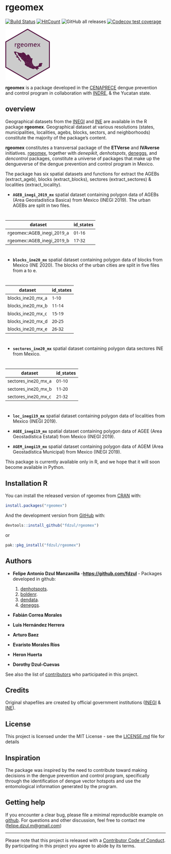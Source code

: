 
<!-- README.md is generated from README.Rmd. Please edit that file -->

# **rgeomex**

[![Build
Status](https://travis-ci.com/fdzul/rgeomex.svg?branch=main)](https://travis-ci.com/fdzul/rgeomex)
[![HitCount](https://hits.dwyl.com/fdzul/fdzul/rgeomex.svg?style=flat-square)](http://hits.dwyl.com/fdzul/fdzul/rgeomex)
![GitHub all
releases](https://img.shields.io/github/downloads/fdzul/rgeomex/total)
[![Codecov test
coverage](https://codecov.io/gh/fdzul/rgeomex/branch/master/graph/badge.svg)](https://codecov.io/gh/fdzul/rgeomex?branch=master)

<img align="center" src="man/figures/logo.png" alt="logo" width="140">

**rgeomex** is a package developed in the
[CENAPRECE](https://www.gob.mx/salud/cenaprece) dengue prevention and
control program in collaboration with
[INDRE](https://www.gob.mx/salud/acciones-y-programas/instituto-de-diagnostico-y-referencia-epidemiologicos-mision-vision-y-politica-de-calidad-181639?state=published),
& the Yucatan state.

## **overview**

Geographical datasets from the
[INEGI](https://www.inegi.org.mx/temas/mg) and
[INE](https://pautas.ine.mx/transparencia/mapas/) are available in the R
package **rgeomex**. Geographical dataset at various resolutions
(states, municipalities, localities, agebs, blocks, sectors, and
neighborhoods) constitute the majority of the package’s content.

**rgeomex** constitutes a transversal package of the **ETVerse** and
**IVAverse** initiatives. [rgeomex](https://fdzul.github.io/rgeomex/),
together with *denepikit*, *denhotspots*,
[deneggs](https://fdzul.github.io/deneggs/), and *dencontrol* packages,
constitute a universe of packages that make up the dengueverse of the
dengue prevention and control program in Mexico.

The package has six spatial datasets and functions for extract the AGEBs
(extract_ageb), blocks (extract_blocks), sectores (extract_sectores) &
localities (extract_locality).

- **`AGEB_inegi_2019_mx`** spatial dataset containing polygon data of
  AGEBs (Area Geostadística Basica) from Mexico (INEGI 2019). The urban
  AGEBs are split in two files.

<div id="vjefookktq" style="padding-left:0px;padding-right:0px;padding-top:10px;padding-bottom:10px;overflow-x:auto;overflow-y:auto;width:auto;height:auto;">
<style>#vjefookktq table {
  font-family: system-ui, 'Segoe UI', Roboto, Helvetica, Arial, sans-serif, 'Apple Color Emoji', 'Segoe UI Emoji', 'Segoe UI Symbol', 'Noto Color Emoji';
  -webkit-font-smoothing: antialiased;
  -moz-osx-font-smoothing: grayscale;
}
&#10;#vjefookktq thead, #vjefookktq tbody, #vjefookktq tfoot, #vjefookktq tr, #vjefookktq td, #vjefookktq th {
  border-style: none;
}
&#10;#vjefookktq p {
  margin: 0;
  padding: 0;
}
&#10;#vjefookktq .gt_table {
  display: table;
  border-collapse: collapse;
  line-height: normal;
  margin-left: auto;
  margin-right: auto;
  color: #333333;
  font-size: 16px;
  font-weight: normal;
  font-style: normal;
  background-color: #FFFFFF;
  width: auto;
  border-top-style: solid;
  border-top-width: 2px;
  border-top-color: #A8A8A8;
  border-right-style: none;
  border-right-width: 2px;
  border-right-color: #D3D3D3;
  border-bottom-style: solid;
  border-bottom-width: 2px;
  border-bottom-color: #A8A8A8;
  border-left-style: none;
  border-left-width: 2px;
  border-left-color: #D3D3D3;
}
&#10;#vjefookktq .gt_caption {
  padding-top: 4px;
  padding-bottom: 4px;
}
&#10;#vjefookktq .gt_title {
  color: #333333;
  font-size: 125%;
  font-weight: initial;
  padding-top: 4px;
  padding-bottom: 4px;
  padding-left: 5px;
  padding-right: 5px;
  border-bottom-color: #FFFFFF;
  border-bottom-width: 0;
}
&#10;#vjefookktq .gt_subtitle {
  color: #333333;
  font-size: 85%;
  font-weight: initial;
  padding-top: 3px;
  padding-bottom: 5px;
  padding-left: 5px;
  padding-right: 5px;
  border-top-color: #FFFFFF;
  border-top-width: 0;
}
&#10;#vjefookktq .gt_heading {
  background-color: #FFFFFF;
  text-align: center;
  border-bottom-color: #FFFFFF;
  border-left-style: none;
  border-left-width: 1px;
  border-left-color: #D3D3D3;
  border-right-style: none;
  border-right-width: 1px;
  border-right-color: #D3D3D3;
}
&#10;#vjefookktq .gt_bottom_border {
  border-bottom-style: solid;
  border-bottom-width: 2px;
  border-bottom-color: #D3D3D3;
}
&#10;#vjefookktq .gt_col_headings {
  border-top-style: solid;
  border-top-width: 2px;
  border-top-color: #D3D3D3;
  border-bottom-style: solid;
  border-bottom-width: 2px;
  border-bottom-color: #D3D3D3;
  border-left-style: none;
  border-left-width: 1px;
  border-left-color: #D3D3D3;
  border-right-style: none;
  border-right-width: 1px;
  border-right-color: #D3D3D3;
}
&#10;#vjefookktq .gt_col_heading {
  color: #333333;
  background-color: #FFFFFF;
  font-size: 100%;
  font-weight: normal;
  text-transform: inherit;
  border-left-style: none;
  border-left-width: 1px;
  border-left-color: #D3D3D3;
  border-right-style: none;
  border-right-width: 1px;
  border-right-color: #D3D3D3;
  vertical-align: bottom;
  padding-top: 5px;
  padding-bottom: 6px;
  padding-left: 5px;
  padding-right: 5px;
  overflow-x: hidden;
}
&#10;#vjefookktq .gt_column_spanner_outer {
  color: #333333;
  background-color: #FFFFFF;
  font-size: 100%;
  font-weight: normal;
  text-transform: inherit;
  padding-top: 0;
  padding-bottom: 0;
  padding-left: 4px;
  padding-right: 4px;
}
&#10;#vjefookktq .gt_column_spanner_outer:first-child {
  padding-left: 0;
}
&#10;#vjefookktq .gt_column_spanner_outer:last-child {
  padding-right: 0;
}
&#10;#vjefookktq .gt_column_spanner {
  border-bottom-style: solid;
  border-bottom-width: 2px;
  border-bottom-color: #D3D3D3;
  vertical-align: bottom;
  padding-top: 5px;
  padding-bottom: 5px;
  overflow-x: hidden;
  display: inline-block;
  width: 100%;
}
&#10;#vjefookktq .gt_spanner_row {
  border-bottom-style: hidden;
}
&#10;#vjefookktq .gt_group_heading {
  padding-top: 8px;
  padding-bottom: 8px;
  padding-left: 5px;
  padding-right: 5px;
  color: #333333;
  background-color: #FFFFFF;
  font-size: 100%;
  font-weight: initial;
  text-transform: inherit;
  border-top-style: solid;
  border-top-width: 2px;
  border-top-color: #D3D3D3;
  border-bottom-style: solid;
  border-bottom-width: 2px;
  border-bottom-color: #D3D3D3;
  border-left-style: none;
  border-left-width: 1px;
  border-left-color: #D3D3D3;
  border-right-style: none;
  border-right-width: 1px;
  border-right-color: #D3D3D3;
  vertical-align: middle;
  text-align: left;
}
&#10;#vjefookktq .gt_empty_group_heading {
  padding: 0.5px;
  color: #333333;
  background-color: #FFFFFF;
  font-size: 100%;
  font-weight: initial;
  border-top-style: solid;
  border-top-width: 2px;
  border-top-color: #D3D3D3;
  border-bottom-style: solid;
  border-bottom-width: 2px;
  border-bottom-color: #D3D3D3;
  vertical-align: middle;
}
&#10;#vjefookktq .gt_from_md > :first-child {
  margin-top: 0;
}
&#10;#vjefookktq .gt_from_md > :last-child {
  margin-bottom: 0;
}
&#10;#vjefookktq .gt_row {
  padding-top: 8px;
  padding-bottom: 8px;
  padding-left: 5px;
  padding-right: 5px;
  margin: 10px;
  border-top-style: solid;
  border-top-width: 1px;
  border-top-color: #D3D3D3;
  border-left-style: none;
  border-left-width: 1px;
  border-left-color: #D3D3D3;
  border-right-style: none;
  border-right-width: 1px;
  border-right-color: #D3D3D3;
  vertical-align: middle;
  overflow-x: hidden;
}
&#10;#vjefookktq .gt_stub {
  color: #333333;
  background-color: #FFFFFF;
  font-size: 100%;
  font-weight: initial;
  text-transform: inherit;
  border-right-style: solid;
  border-right-width: 2px;
  border-right-color: #D3D3D3;
  padding-left: 5px;
  padding-right: 5px;
}
&#10;#vjefookktq .gt_stub_row_group {
  color: #333333;
  background-color: #FFFFFF;
  font-size: 100%;
  font-weight: initial;
  text-transform: inherit;
  border-right-style: solid;
  border-right-width: 2px;
  border-right-color: #D3D3D3;
  padding-left: 5px;
  padding-right: 5px;
  vertical-align: top;
}
&#10;#vjefookktq .gt_row_group_first td {
  border-top-width: 2px;
}
&#10;#vjefookktq .gt_row_group_first th {
  border-top-width: 2px;
}
&#10;#vjefookktq .gt_summary_row {
  color: #333333;
  background-color: #FFFFFF;
  text-transform: inherit;
  padding-top: 8px;
  padding-bottom: 8px;
  padding-left: 5px;
  padding-right: 5px;
}
&#10;#vjefookktq .gt_first_summary_row {
  border-top-style: solid;
  border-top-color: #D3D3D3;
}
&#10;#vjefookktq .gt_first_summary_row.thick {
  border-top-width: 2px;
}
&#10;#vjefookktq .gt_last_summary_row {
  padding-top: 8px;
  padding-bottom: 8px;
  padding-left: 5px;
  padding-right: 5px;
  border-bottom-style: solid;
  border-bottom-width: 2px;
  border-bottom-color: #D3D3D3;
}
&#10;#vjefookktq .gt_grand_summary_row {
  color: #333333;
  background-color: #FFFFFF;
  text-transform: inherit;
  padding-top: 8px;
  padding-bottom: 8px;
  padding-left: 5px;
  padding-right: 5px;
}
&#10;#vjefookktq .gt_first_grand_summary_row {
  padding-top: 8px;
  padding-bottom: 8px;
  padding-left: 5px;
  padding-right: 5px;
  border-top-style: double;
  border-top-width: 6px;
  border-top-color: #D3D3D3;
}
&#10;#vjefookktq .gt_last_grand_summary_row_top {
  padding-top: 8px;
  padding-bottom: 8px;
  padding-left: 5px;
  padding-right: 5px;
  border-bottom-style: double;
  border-bottom-width: 6px;
  border-bottom-color: #D3D3D3;
}
&#10;#vjefookktq .gt_striped {
  background-color: rgba(128, 128, 128, 0.05);
}
&#10;#vjefookktq .gt_table_body {
  border-top-style: solid;
  border-top-width: 2px;
  border-top-color: #D3D3D3;
  border-bottom-style: solid;
  border-bottom-width: 2px;
  border-bottom-color: #D3D3D3;
}
&#10;#vjefookktq .gt_footnotes {
  color: #333333;
  background-color: #FFFFFF;
  border-bottom-style: none;
  border-bottom-width: 2px;
  border-bottom-color: #D3D3D3;
  border-left-style: none;
  border-left-width: 2px;
  border-left-color: #D3D3D3;
  border-right-style: none;
  border-right-width: 2px;
  border-right-color: #D3D3D3;
}
&#10;#vjefookktq .gt_footnote {
  margin: 0px;
  font-size: 90%;
  padding-top: 4px;
  padding-bottom: 4px;
  padding-left: 5px;
  padding-right: 5px;
}
&#10;#vjefookktq .gt_sourcenotes {
  color: #333333;
  background-color: #FFFFFF;
  border-bottom-style: none;
  border-bottom-width: 2px;
  border-bottom-color: #D3D3D3;
  border-left-style: none;
  border-left-width: 2px;
  border-left-color: #D3D3D3;
  border-right-style: none;
  border-right-width: 2px;
  border-right-color: #D3D3D3;
}
&#10;#vjefookktq .gt_sourcenote {
  font-size: 90%;
  padding-top: 4px;
  padding-bottom: 4px;
  padding-left: 5px;
  padding-right: 5px;
}
&#10;#vjefookktq .gt_left {
  text-align: left;
}
&#10;#vjefookktq .gt_center {
  text-align: center;
}
&#10;#vjefookktq .gt_right {
  text-align: right;
  font-variant-numeric: tabular-nums;
}
&#10;#vjefookktq .gt_font_normal {
  font-weight: normal;
}
&#10;#vjefookktq .gt_font_bold {
  font-weight: bold;
}
&#10;#vjefookktq .gt_font_italic {
  font-style: italic;
}
&#10;#vjefookktq .gt_super {
  font-size: 65%;
}
&#10;#vjefookktq .gt_footnote_marks {
  font-size: 75%;
  vertical-align: 0.4em;
  position: initial;
}
&#10;#vjefookktq .gt_asterisk {
  font-size: 100%;
  vertical-align: 0;
}
&#10;#vjefookktq .gt_indent_1 {
  text-indent: 5px;
}
&#10;#vjefookktq .gt_indent_2 {
  text-indent: 10px;
}
&#10;#vjefookktq .gt_indent_3 {
  text-indent: 15px;
}
&#10;#vjefookktq .gt_indent_4 {
  text-indent: 20px;
}
&#10;#vjefookktq .gt_indent_5 {
  text-indent: 25px;
}
</style>
<table class="gt_table" data-quarto-disable-processing="false" data-quarto-bootstrap="false">
  <thead>
    <tr class="gt_col_headings">
      <th class="gt_col_heading gt_columns_bottom_border gt_left" rowspan="1" colspan="1" scope="col" id="dataset">dataset</th>
      <th class="gt_col_heading gt_columns_bottom_border gt_right" rowspan="1" colspan="1" scope="col" id="id_states">id_states</th>
    </tr>
  </thead>
  <tbody class="gt_table_body">
    <tr><td headers="dataset" class="gt_row gt_left">rgeomex::AGEB_inegi_2019_a</td>
<td headers="id_states" class="gt_row gt_right">01-16</td></tr>
    <tr><td headers="dataset" class="gt_row gt_left">rgeomex::AGEB_inegi_2019_b</td>
<td headers="id_states" class="gt_row gt_right">17-32</td></tr>
  </tbody>
  &#10;  
</table>
</div>

- **`blocks_ine20_mx`** spatial dataset containing polygon data of
  blocks from Mexico (INE 2020). The blocks of the urban cities are
  split in five files from a to e.

<div id="bufwxrgmgh" style="padding-left:0px;padding-right:0px;padding-top:10px;padding-bottom:10px;overflow-x:auto;overflow-y:auto;width:auto;height:auto;">
<style>#bufwxrgmgh table {
  font-family: system-ui, 'Segoe UI', Roboto, Helvetica, Arial, sans-serif, 'Apple Color Emoji', 'Segoe UI Emoji', 'Segoe UI Symbol', 'Noto Color Emoji';
  -webkit-font-smoothing: antialiased;
  -moz-osx-font-smoothing: grayscale;
}
&#10;#bufwxrgmgh thead, #bufwxrgmgh tbody, #bufwxrgmgh tfoot, #bufwxrgmgh tr, #bufwxrgmgh td, #bufwxrgmgh th {
  border-style: none;
}
&#10;#bufwxrgmgh p {
  margin: 0;
  padding: 0;
}
&#10;#bufwxrgmgh .gt_table {
  display: table;
  border-collapse: collapse;
  line-height: normal;
  margin-left: auto;
  margin-right: auto;
  color: #333333;
  font-size: 16px;
  font-weight: normal;
  font-style: normal;
  background-color: #FFFFFF;
  width: auto;
  border-top-style: solid;
  border-top-width: 2px;
  border-top-color: #A8A8A8;
  border-right-style: none;
  border-right-width: 2px;
  border-right-color: #D3D3D3;
  border-bottom-style: solid;
  border-bottom-width: 2px;
  border-bottom-color: #A8A8A8;
  border-left-style: none;
  border-left-width: 2px;
  border-left-color: #D3D3D3;
}
&#10;#bufwxrgmgh .gt_caption {
  padding-top: 4px;
  padding-bottom: 4px;
}
&#10;#bufwxrgmgh .gt_title {
  color: #333333;
  font-size: 125%;
  font-weight: initial;
  padding-top: 4px;
  padding-bottom: 4px;
  padding-left: 5px;
  padding-right: 5px;
  border-bottom-color: #FFFFFF;
  border-bottom-width: 0;
}
&#10;#bufwxrgmgh .gt_subtitle {
  color: #333333;
  font-size: 85%;
  font-weight: initial;
  padding-top: 3px;
  padding-bottom: 5px;
  padding-left: 5px;
  padding-right: 5px;
  border-top-color: #FFFFFF;
  border-top-width: 0;
}
&#10;#bufwxrgmgh .gt_heading {
  background-color: #FFFFFF;
  text-align: center;
  border-bottom-color: #FFFFFF;
  border-left-style: none;
  border-left-width: 1px;
  border-left-color: #D3D3D3;
  border-right-style: none;
  border-right-width: 1px;
  border-right-color: #D3D3D3;
}
&#10;#bufwxrgmgh .gt_bottom_border {
  border-bottom-style: solid;
  border-bottom-width: 2px;
  border-bottom-color: #D3D3D3;
}
&#10;#bufwxrgmgh .gt_col_headings {
  border-top-style: solid;
  border-top-width: 2px;
  border-top-color: #D3D3D3;
  border-bottom-style: solid;
  border-bottom-width: 2px;
  border-bottom-color: #D3D3D3;
  border-left-style: none;
  border-left-width: 1px;
  border-left-color: #D3D3D3;
  border-right-style: none;
  border-right-width: 1px;
  border-right-color: #D3D3D3;
}
&#10;#bufwxrgmgh .gt_col_heading {
  color: #333333;
  background-color: #FFFFFF;
  font-size: 100%;
  font-weight: normal;
  text-transform: inherit;
  border-left-style: none;
  border-left-width: 1px;
  border-left-color: #D3D3D3;
  border-right-style: none;
  border-right-width: 1px;
  border-right-color: #D3D3D3;
  vertical-align: bottom;
  padding-top: 5px;
  padding-bottom: 6px;
  padding-left: 5px;
  padding-right: 5px;
  overflow-x: hidden;
}
&#10;#bufwxrgmgh .gt_column_spanner_outer {
  color: #333333;
  background-color: #FFFFFF;
  font-size: 100%;
  font-weight: normal;
  text-transform: inherit;
  padding-top: 0;
  padding-bottom: 0;
  padding-left: 4px;
  padding-right: 4px;
}
&#10;#bufwxrgmgh .gt_column_spanner_outer:first-child {
  padding-left: 0;
}
&#10;#bufwxrgmgh .gt_column_spanner_outer:last-child {
  padding-right: 0;
}
&#10;#bufwxrgmgh .gt_column_spanner {
  border-bottom-style: solid;
  border-bottom-width: 2px;
  border-bottom-color: #D3D3D3;
  vertical-align: bottom;
  padding-top: 5px;
  padding-bottom: 5px;
  overflow-x: hidden;
  display: inline-block;
  width: 100%;
}
&#10;#bufwxrgmgh .gt_spanner_row {
  border-bottom-style: hidden;
}
&#10;#bufwxrgmgh .gt_group_heading {
  padding-top: 8px;
  padding-bottom: 8px;
  padding-left: 5px;
  padding-right: 5px;
  color: #333333;
  background-color: #FFFFFF;
  font-size: 100%;
  font-weight: initial;
  text-transform: inherit;
  border-top-style: solid;
  border-top-width: 2px;
  border-top-color: #D3D3D3;
  border-bottom-style: solid;
  border-bottom-width: 2px;
  border-bottom-color: #D3D3D3;
  border-left-style: none;
  border-left-width: 1px;
  border-left-color: #D3D3D3;
  border-right-style: none;
  border-right-width: 1px;
  border-right-color: #D3D3D3;
  vertical-align: middle;
  text-align: left;
}
&#10;#bufwxrgmgh .gt_empty_group_heading {
  padding: 0.5px;
  color: #333333;
  background-color: #FFFFFF;
  font-size: 100%;
  font-weight: initial;
  border-top-style: solid;
  border-top-width: 2px;
  border-top-color: #D3D3D3;
  border-bottom-style: solid;
  border-bottom-width: 2px;
  border-bottom-color: #D3D3D3;
  vertical-align: middle;
}
&#10;#bufwxrgmgh .gt_from_md > :first-child {
  margin-top: 0;
}
&#10;#bufwxrgmgh .gt_from_md > :last-child {
  margin-bottom: 0;
}
&#10;#bufwxrgmgh .gt_row {
  padding-top: 8px;
  padding-bottom: 8px;
  padding-left: 5px;
  padding-right: 5px;
  margin: 10px;
  border-top-style: solid;
  border-top-width: 1px;
  border-top-color: #D3D3D3;
  border-left-style: none;
  border-left-width: 1px;
  border-left-color: #D3D3D3;
  border-right-style: none;
  border-right-width: 1px;
  border-right-color: #D3D3D3;
  vertical-align: middle;
  overflow-x: hidden;
}
&#10;#bufwxrgmgh .gt_stub {
  color: #333333;
  background-color: #FFFFFF;
  font-size: 100%;
  font-weight: initial;
  text-transform: inherit;
  border-right-style: solid;
  border-right-width: 2px;
  border-right-color: #D3D3D3;
  padding-left: 5px;
  padding-right: 5px;
}
&#10;#bufwxrgmgh .gt_stub_row_group {
  color: #333333;
  background-color: #FFFFFF;
  font-size: 100%;
  font-weight: initial;
  text-transform: inherit;
  border-right-style: solid;
  border-right-width: 2px;
  border-right-color: #D3D3D3;
  padding-left: 5px;
  padding-right: 5px;
  vertical-align: top;
}
&#10;#bufwxrgmgh .gt_row_group_first td {
  border-top-width: 2px;
}
&#10;#bufwxrgmgh .gt_row_group_first th {
  border-top-width: 2px;
}
&#10;#bufwxrgmgh .gt_summary_row {
  color: #333333;
  background-color: #FFFFFF;
  text-transform: inherit;
  padding-top: 8px;
  padding-bottom: 8px;
  padding-left: 5px;
  padding-right: 5px;
}
&#10;#bufwxrgmgh .gt_first_summary_row {
  border-top-style: solid;
  border-top-color: #D3D3D3;
}
&#10;#bufwxrgmgh .gt_first_summary_row.thick {
  border-top-width: 2px;
}
&#10;#bufwxrgmgh .gt_last_summary_row {
  padding-top: 8px;
  padding-bottom: 8px;
  padding-left: 5px;
  padding-right: 5px;
  border-bottom-style: solid;
  border-bottom-width: 2px;
  border-bottom-color: #D3D3D3;
}
&#10;#bufwxrgmgh .gt_grand_summary_row {
  color: #333333;
  background-color: #FFFFFF;
  text-transform: inherit;
  padding-top: 8px;
  padding-bottom: 8px;
  padding-left: 5px;
  padding-right: 5px;
}
&#10;#bufwxrgmgh .gt_first_grand_summary_row {
  padding-top: 8px;
  padding-bottom: 8px;
  padding-left: 5px;
  padding-right: 5px;
  border-top-style: double;
  border-top-width: 6px;
  border-top-color: #D3D3D3;
}
&#10;#bufwxrgmgh .gt_last_grand_summary_row_top {
  padding-top: 8px;
  padding-bottom: 8px;
  padding-left: 5px;
  padding-right: 5px;
  border-bottom-style: double;
  border-bottom-width: 6px;
  border-bottom-color: #D3D3D3;
}
&#10;#bufwxrgmgh .gt_striped {
  background-color: rgba(128, 128, 128, 0.05);
}
&#10;#bufwxrgmgh .gt_table_body {
  border-top-style: solid;
  border-top-width: 2px;
  border-top-color: #D3D3D3;
  border-bottom-style: solid;
  border-bottom-width: 2px;
  border-bottom-color: #D3D3D3;
}
&#10;#bufwxrgmgh .gt_footnotes {
  color: #333333;
  background-color: #FFFFFF;
  border-bottom-style: none;
  border-bottom-width: 2px;
  border-bottom-color: #D3D3D3;
  border-left-style: none;
  border-left-width: 2px;
  border-left-color: #D3D3D3;
  border-right-style: none;
  border-right-width: 2px;
  border-right-color: #D3D3D3;
}
&#10;#bufwxrgmgh .gt_footnote {
  margin: 0px;
  font-size: 90%;
  padding-top: 4px;
  padding-bottom: 4px;
  padding-left: 5px;
  padding-right: 5px;
}
&#10;#bufwxrgmgh .gt_sourcenotes {
  color: #333333;
  background-color: #FFFFFF;
  border-bottom-style: none;
  border-bottom-width: 2px;
  border-bottom-color: #D3D3D3;
  border-left-style: none;
  border-left-width: 2px;
  border-left-color: #D3D3D3;
  border-right-style: none;
  border-right-width: 2px;
  border-right-color: #D3D3D3;
}
&#10;#bufwxrgmgh .gt_sourcenote {
  font-size: 90%;
  padding-top: 4px;
  padding-bottom: 4px;
  padding-left: 5px;
  padding-right: 5px;
}
&#10;#bufwxrgmgh .gt_left {
  text-align: left;
}
&#10;#bufwxrgmgh .gt_center {
  text-align: center;
}
&#10;#bufwxrgmgh .gt_right {
  text-align: right;
  font-variant-numeric: tabular-nums;
}
&#10;#bufwxrgmgh .gt_font_normal {
  font-weight: normal;
}
&#10;#bufwxrgmgh .gt_font_bold {
  font-weight: bold;
}
&#10;#bufwxrgmgh .gt_font_italic {
  font-style: italic;
}
&#10;#bufwxrgmgh .gt_super {
  font-size: 65%;
}
&#10;#bufwxrgmgh .gt_footnote_marks {
  font-size: 75%;
  vertical-align: 0.4em;
  position: initial;
}
&#10;#bufwxrgmgh .gt_asterisk {
  font-size: 100%;
  vertical-align: 0;
}
&#10;#bufwxrgmgh .gt_indent_1 {
  text-indent: 5px;
}
&#10;#bufwxrgmgh .gt_indent_2 {
  text-indent: 10px;
}
&#10;#bufwxrgmgh .gt_indent_3 {
  text-indent: 15px;
}
&#10;#bufwxrgmgh .gt_indent_4 {
  text-indent: 20px;
}
&#10;#bufwxrgmgh .gt_indent_5 {
  text-indent: 25px;
}
</style>
<table class="gt_table" data-quarto-disable-processing="false" data-quarto-bootstrap="false">
  <thead>
    <tr class="gt_col_headings">
      <th class="gt_col_heading gt_columns_bottom_border gt_left" rowspan="1" colspan="1" scope="col" id="dataset">dataset</th>
      <th class="gt_col_heading gt_columns_bottom_border gt_right" rowspan="1" colspan="1" scope="col" id="id_states">id_states</th>
    </tr>
  </thead>
  <tbody class="gt_table_body">
    <tr><td headers="dataset" class="gt_row gt_left">blocks_ine20_mx_a</td>
<td headers="id_states" class="gt_row gt_right">1-10</td></tr>
    <tr><td headers="dataset" class="gt_row gt_left">blocks_ine20_mx_b</td>
<td headers="id_states" class="gt_row gt_right">11-14</td></tr>
    <tr><td headers="dataset" class="gt_row gt_left">blocks_ine20_mx_c</td>
<td headers="id_states" class="gt_row gt_right">15-19</td></tr>
    <tr><td headers="dataset" class="gt_row gt_left">blocks_ine20_mx_d</td>
<td headers="id_states" class="gt_row gt_right">20-25</td></tr>
    <tr><td headers="dataset" class="gt_row gt_left">blocks_ine20_mx_e</td>
<td headers="id_states" class="gt_row gt_right">26-32</td></tr>
  </tbody>
  &#10;  
</table>
</div>

- **`sectores_ine20_mx`** spatial dataset containing polygon data
  sectores INE from Mexico.

<div id="eqompmptie" style="padding-left:0px;padding-right:0px;padding-top:10px;padding-bottom:10px;overflow-x:auto;overflow-y:auto;width:auto;height:auto;">
<style>#eqompmptie table {
  font-family: system-ui, 'Segoe UI', Roboto, Helvetica, Arial, sans-serif, 'Apple Color Emoji', 'Segoe UI Emoji', 'Segoe UI Symbol', 'Noto Color Emoji';
  -webkit-font-smoothing: antialiased;
  -moz-osx-font-smoothing: grayscale;
}
&#10;#eqompmptie thead, #eqompmptie tbody, #eqompmptie tfoot, #eqompmptie tr, #eqompmptie td, #eqompmptie th {
  border-style: none;
}
&#10;#eqompmptie p {
  margin: 0;
  padding: 0;
}
&#10;#eqompmptie .gt_table {
  display: table;
  border-collapse: collapse;
  line-height: normal;
  margin-left: auto;
  margin-right: auto;
  color: #333333;
  font-size: 16px;
  font-weight: normal;
  font-style: normal;
  background-color: #FFFFFF;
  width: auto;
  border-top-style: solid;
  border-top-width: 2px;
  border-top-color: #A8A8A8;
  border-right-style: none;
  border-right-width: 2px;
  border-right-color: #D3D3D3;
  border-bottom-style: solid;
  border-bottom-width: 2px;
  border-bottom-color: #A8A8A8;
  border-left-style: none;
  border-left-width: 2px;
  border-left-color: #D3D3D3;
}
&#10;#eqompmptie .gt_caption {
  padding-top: 4px;
  padding-bottom: 4px;
}
&#10;#eqompmptie .gt_title {
  color: #333333;
  font-size: 125%;
  font-weight: initial;
  padding-top: 4px;
  padding-bottom: 4px;
  padding-left: 5px;
  padding-right: 5px;
  border-bottom-color: #FFFFFF;
  border-bottom-width: 0;
}
&#10;#eqompmptie .gt_subtitle {
  color: #333333;
  font-size: 85%;
  font-weight: initial;
  padding-top: 3px;
  padding-bottom: 5px;
  padding-left: 5px;
  padding-right: 5px;
  border-top-color: #FFFFFF;
  border-top-width: 0;
}
&#10;#eqompmptie .gt_heading {
  background-color: #FFFFFF;
  text-align: center;
  border-bottom-color: #FFFFFF;
  border-left-style: none;
  border-left-width: 1px;
  border-left-color: #D3D3D3;
  border-right-style: none;
  border-right-width: 1px;
  border-right-color: #D3D3D3;
}
&#10;#eqompmptie .gt_bottom_border {
  border-bottom-style: solid;
  border-bottom-width: 2px;
  border-bottom-color: #D3D3D3;
}
&#10;#eqompmptie .gt_col_headings {
  border-top-style: solid;
  border-top-width: 2px;
  border-top-color: #D3D3D3;
  border-bottom-style: solid;
  border-bottom-width: 2px;
  border-bottom-color: #D3D3D3;
  border-left-style: none;
  border-left-width: 1px;
  border-left-color: #D3D3D3;
  border-right-style: none;
  border-right-width: 1px;
  border-right-color: #D3D3D3;
}
&#10;#eqompmptie .gt_col_heading {
  color: #333333;
  background-color: #FFFFFF;
  font-size: 100%;
  font-weight: normal;
  text-transform: inherit;
  border-left-style: none;
  border-left-width: 1px;
  border-left-color: #D3D3D3;
  border-right-style: none;
  border-right-width: 1px;
  border-right-color: #D3D3D3;
  vertical-align: bottom;
  padding-top: 5px;
  padding-bottom: 6px;
  padding-left: 5px;
  padding-right: 5px;
  overflow-x: hidden;
}
&#10;#eqompmptie .gt_column_spanner_outer {
  color: #333333;
  background-color: #FFFFFF;
  font-size: 100%;
  font-weight: normal;
  text-transform: inherit;
  padding-top: 0;
  padding-bottom: 0;
  padding-left: 4px;
  padding-right: 4px;
}
&#10;#eqompmptie .gt_column_spanner_outer:first-child {
  padding-left: 0;
}
&#10;#eqompmptie .gt_column_spanner_outer:last-child {
  padding-right: 0;
}
&#10;#eqompmptie .gt_column_spanner {
  border-bottom-style: solid;
  border-bottom-width: 2px;
  border-bottom-color: #D3D3D3;
  vertical-align: bottom;
  padding-top: 5px;
  padding-bottom: 5px;
  overflow-x: hidden;
  display: inline-block;
  width: 100%;
}
&#10;#eqompmptie .gt_spanner_row {
  border-bottom-style: hidden;
}
&#10;#eqompmptie .gt_group_heading {
  padding-top: 8px;
  padding-bottom: 8px;
  padding-left: 5px;
  padding-right: 5px;
  color: #333333;
  background-color: #FFFFFF;
  font-size: 100%;
  font-weight: initial;
  text-transform: inherit;
  border-top-style: solid;
  border-top-width: 2px;
  border-top-color: #D3D3D3;
  border-bottom-style: solid;
  border-bottom-width: 2px;
  border-bottom-color: #D3D3D3;
  border-left-style: none;
  border-left-width: 1px;
  border-left-color: #D3D3D3;
  border-right-style: none;
  border-right-width: 1px;
  border-right-color: #D3D3D3;
  vertical-align: middle;
  text-align: left;
}
&#10;#eqompmptie .gt_empty_group_heading {
  padding: 0.5px;
  color: #333333;
  background-color: #FFFFFF;
  font-size: 100%;
  font-weight: initial;
  border-top-style: solid;
  border-top-width: 2px;
  border-top-color: #D3D3D3;
  border-bottom-style: solid;
  border-bottom-width: 2px;
  border-bottom-color: #D3D3D3;
  vertical-align: middle;
}
&#10;#eqompmptie .gt_from_md > :first-child {
  margin-top: 0;
}
&#10;#eqompmptie .gt_from_md > :last-child {
  margin-bottom: 0;
}
&#10;#eqompmptie .gt_row {
  padding-top: 8px;
  padding-bottom: 8px;
  padding-left: 5px;
  padding-right: 5px;
  margin: 10px;
  border-top-style: solid;
  border-top-width: 1px;
  border-top-color: #D3D3D3;
  border-left-style: none;
  border-left-width: 1px;
  border-left-color: #D3D3D3;
  border-right-style: none;
  border-right-width: 1px;
  border-right-color: #D3D3D3;
  vertical-align: middle;
  overflow-x: hidden;
}
&#10;#eqompmptie .gt_stub {
  color: #333333;
  background-color: #FFFFFF;
  font-size: 100%;
  font-weight: initial;
  text-transform: inherit;
  border-right-style: solid;
  border-right-width: 2px;
  border-right-color: #D3D3D3;
  padding-left: 5px;
  padding-right: 5px;
}
&#10;#eqompmptie .gt_stub_row_group {
  color: #333333;
  background-color: #FFFFFF;
  font-size: 100%;
  font-weight: initial;
  text-transform: inherit;
  border-right-style: solid;
  border-right-width: 2px;
  border-right-color: #D3D3D3;
  padding-left: 5px;
  padding-right: 5px;
  vertical-align: top;
}
&#10;#eqompmptie .gt_row_group_first td {
  border-top-width: 2px;
}
&#10;#eqompmptie .gt_row_group_first th {
  border-top-width: 2px;
}
&#10;#eqompmptie .gt_summary_row {
  color: #333333;
  background-color: #FFFFFF;
  text-transform: inherit;
  padding-top: 8px;
  padding-bottom: 8px;
  padding-left: 5px;
  padding-right: 5px;
}
&#10;#eqompmptie .gt_first_summary_row {
  border-top-style: solid;
  border-top-color: #D3D3D3;
}
&#10;#eqompmptie .gt_first_summary_row.thick {
  border-top-width: 2px;
}
&#10;#eqompmptie .gt_last_summary_row {
  padding-top: 8px;
  padding-bottom: 8px;
  padding-left: 5px;
  padding-right: 5px;
  border-bottom-style: solid;
  border-bottom-width: 2px;
  border-bottom-color: #D3D3D3;
}
&#10;#eqompmptie .gt_grand_summary_row {
  color: #333333;
  background-color: #FFFFFF;
  text-transform: inherit;
  padding-top: 8px;
  padding-bottom: 8px;
  padding-left: 5px;
  padding-right: 5px;
}
&#10;#eqompmptie .gt_first_grand_summary_row {
  padding-top: 8px;
  padding-bottom: 8px;
  padding-left: 5px;
  padding-right: 5px;
  border-top-style: double;
  border-top-width: 6px;
  border-top-color: #D3D3D3;
}
&#10;#eqompmptie .gt_last_grand_summary_row_top {
  padding-top: 8px;
  padding-bottom: 8px;
  padding-left: 5px;
  padding-right: 5px;
  border-bottom-style: double;
  border-bottom-width: 6px;
  border-bottom-color: #D3D3D3;
}
&#10;#eqompmptie .gt_striped {
  background-color: rgba(128, 128, 128, 0.05);
}
&#10;#eqompmptie .gt_table_body {
  border-top-style: solid;
  border-top-width: 2px;
  border-top-color: #D3D3D3;
  border-bottom-style: solid;
  border-bottom-width: 2px;
  border-bottom-color: #D3D3D3;
}
&#10;#eqompmptie .gt_footnotes {
  color: #333333;
  background-color: #FFFFFF;
  border-bottom-style: none;
  border-bottom-width: 2px;
  border-bottom-color: #D3D3D3;
  border-left-style: none;
  border-left-width: 2px;
  border-left-color: #D3D3D3;
  border-right-style: none;
  border-right-width: 2px;
  border-right-color: #D3D3D3;
}
&#10;#eqompmptie .gt_footnote {
  margin: 0px;
  font-size: 90%;
  padding-top: 4px;
  padding-bottom: 4px;
  padding-left: 5px;
  padding-right: 5px;
}
&#10;#eqompmptie .gt_sourcenotes {
  color: #333333;
  background-color: #FFFFFF;
  border-bottom-style: none;
  border-bottom-width: 2px;
  border-bottom-color: #D3D3D3;
  border-left-style: none;
  border-left-width: 2px;
  border-left-color: #D3D3D3;
  border-right-style: none;
  border-right-width: 2px;
  border-right-color: #D3D3D3;
}
&#10;#eqompmptie .gt_sourcenote {
  font-size: 90%;
  padding-top: 4px;
  padding-bottom: 4px;
  padding-left: 5px;
  padding-right: 5px;
}
&#10;#eqompmptie .gt_left {
  text-align: left;
}
&#10;#eqompmptie .gt_center {
  text-align: center;
}
&#10;#eqompmptie .gt_right {
  text-align: right;
  font-variant-numeric: tabular-nums;
}
&#10;#eqompmptie .gt_font_normal {
  font-weight: normal;
}
&#10;#eqompmptie .gt_font_bold {
  font-weight: bold;
}
&#10;#eqompmptie .gt_font_italic {
  font-style: italic;
}
&#10;#eqompmptie .gt_super {
  font-size: 65%;
}
&#10;#eqompmptie .gt_footnote_marks {
  font-size: 75%;
  vertical-align: 0.4em;
  position: initial;
}
&#10;#eqompmptie .gt_asterisk {
  font-size: 100%;
  vertical-align: 0;
}
&#10;#eqompmptie .gt_indent_1 {
  text-indent: 5px;
}
&#10;#eqompmptie .gt_indent_2 {
  text-indent: 10px;
}
&#10;#eqompmptie .gt_indent_3 {
  text-indent: 15px;
}
&#10;#eqompmptie .gt_indent_4 {
  text-indent: 20px;
}
&#10;#eqompmptie .gt_indent_5 {
  text-indent: 25px;
}
</style>
<table class="gt_table" data-quarto-disable-processing="false" data-quarto-bootstrap="false">
  <thead>
    <tr class="gt_col_headings">
      <th class="gt_col_heading gt_columns_bottom_border gt_left" rowspan="1" colspan="1" scope="col" id="dataset">dataset</th>
      <th class="gt_col_heading gt_columns_bottom_border gt_right" rowspan="1" colspan="1" scope="col" id="id_states">id_states</th>
    </tr>
  </thead>
  <tbody class="gt_table_body">
    <tr><td headers="dataset" class="gt_row gt_left">sectores_ine20_mx_a</td>
<td headers="id_states" class="gt_row gt_right">01-10</td></tr>
    <tr><td headers="dataset" class="gt_row gt_left">sectores_ine20_mx_b</td>
<td headers="id_states" class="gt_row gt_right">11-20</td></tr>
    <tr><td headers="dataset" class="gt_row gt_left">sectores_ine20_mx_c</td>
<td headers="id_states" class="gt_row gt_right">21-32</td></tr>
  </tbody>
  &#10;  
</table>
</div>

- **`loc_inegi19_mx`** spatial dataset containing polygon data of
  localities from Mexico (INEGI 2019).

- **`AGEE_inegi19_mx`** spatial dataset containing polygon data of AGEE
  (Area Geostadística Estatal) from Mexico (INEGI 2019).

- **`AGEM_inegi19_mx`** spatial dataset containing polygon data of AGEM
  (Area Geostadística Municipal) from Mexico (INEGI 2019).

This package is currently available only in R, and we hope that it will
soon become available in Python.

## Installation R

You can install the released version of rgeomex from
[CRAN](https://CRAN.R-project.org) with:

``` r
install.packages("rgeomex")
```

And the development version from [GitHub](https://github.com/) with:

``` r
devtools::install_github("fdzul/rgeomex")
```

or

``` r
pak::pkg_install("fdzul/rgeomex")
```

## Authors

- **Felipe Antonio Dzul Manzanilla** -**<https://github.com/fdzul>** -
  Packages developed in github:

  1)  [denhotspots](https://github.com/fdzul/denhotspots).
  2)  [boldenr](https://github.com/fdzul/boldenr).
  3)  [dendata](https://github.com/fdzul/dendata).
  4)  [deneggs](https://github.com/fdzul/deneggs).

- **Fabián Correa Morales**

- **Luis Hernández Herrera**

- **Arturo Baez**

- **Evaristo Morales Ríos**

- **Heron Huerta**

- **Dorothy Dzul-Cuevas**

See also the list of
[contributors](https://github.com/fdzul/geomex/contributors) who
participated in this project.

## Credits

Original shapefiles are created by official government institutions
([INEGI](https://www.inegi.org.mx/temas/mg) &
[INE](https://pautas.ine.mx/transparencia/mapas/)).

## License

This project is licensed under the MIT License - see the
[LICENSE.md](LICENSE.md) file for details

## Inspiration

The package was inspired by the need to contribute toward making
decisions in the dengue prevention and control program, specifically
through the identification of dengue vector hotspots and use the
entomological information generated by the program.

## Getting help

If you encounter a clear bug, please file a minimal reproducible example
on [github](https://github.com/fdzul/rgeomex/issues). For questions and
other discussion, feel free to contact me (<felipe.dzul.m@gmail.com>)

------------------------------------------------------------------------

Please note that this project is released with a [Contributor Code of
Conduct](https://dplyr.tidyverse.org/CODE_OF_CONDUCT). By participating
in this project you agree to abide by its terms.
